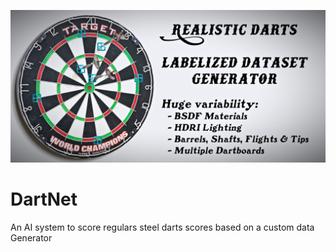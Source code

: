 ![alt text](generator/renders/generator_banner.png)
# DartNet
An AI system to score regulars steel darts scores based on a custom data Generator
